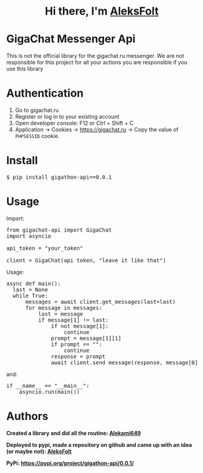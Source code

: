 <h1 align="center">Hi there, I'm <a href="https://github.com/aleksfolt" target="_blank">AleksFolt</a> 

# GigaChat Messenger Api 

This is not the official library for the gigachat.ru messenger. We are not responsible for this project for all your actions you are responsible if you use this library

# Authentication

1. Go to gigachat.ru
2. Register or log in to your existing account
3. Open developer console: F12 or Ctrl + Shift + C
4. Application → Cookies → https://gigachat.ru → Copy the value of <code>PHPSESSID</code> cookie.

# Install

<pre>$ pip install gigathon-api==0.0.1</pre> 

# Usage

Import:
<pre>
from gigachat-api import GigaChat
import asyncio

api_token = "your_token"

client = GigaChat(api_token, "leave it like that")
</pre>
Usage:
<pre>
async def main():
  last = None
  while True:
      messages = await client.get_messages(last=last)
      for message in messages:
          last = message
          if message[1] != last:
              if not message[1]:
                  continue
              prompt = message[1][1]
              if prompt == "":
                  continue
              response = prompt
              await client.send_message(response, message[0])
</pre>
and:
<pre>
if __name__ == "__main__":
    asyncio.run(main())
</pre>

# Authors

**Created a library and did all the routine: [Alekami649](https://github.com/alekami649)**

**Deployed to pypi, made a repository on github and came up with an idea (or maybe not): [AleksFolt](https://github.com/aleksfolt)**

**PyPi: https://pypi.org/project/gigathon-api/0.0.1/**

